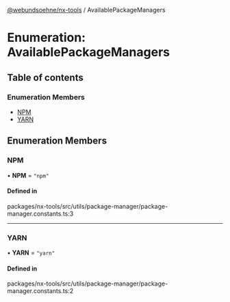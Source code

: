 [@webundsoehne/nx-tools](../README.md) / AvailablePackageManagers

# Enumeration: AvailablePackageManagers

## Table of contents

### Enumeration Members

- [NPM](AvailablePackageManagers.md#npm)
- [YARN](AvailablePackageManagers.md#yarn)

## Enumeration Members

### NPM

• **NPM** = ``"npm"``

#### Defined in

packages/nx-tools/src/utils/package-manager/package-manager.constants.ts:3

___

### YARN

• **YARN** = ``"yarn"``

#### Defined in

packages/nx-tools/src/utils/package-manager/package-manager.constants.ts:2
